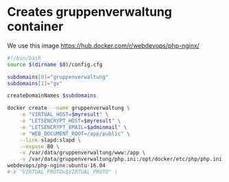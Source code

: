 # Creates gruppenverwaltung container
We use this image https://hub.docker.com/r/webdevops/php-nginx/

```` bash
#!/bin/bash
source $(dirname $0)/config.cfg

subdomains[0]="gruppenverwaltung"
subdomains[1]="gv"

createDomainNames $subdomains

docker create --name gruppenverwaltung \
    -e "VIRTUAL_HOST=$myresult" \
    -e "LETSENCRYPT_HOST=$myresult" \
    -e "LETSENCRYPT_EMAIL=$adminmail" \
    -e "WEB_DOCUMENT_ROOT=/app/public" \
    --link slapd:slapd \
    --expose 80 \
    -v /var/data/gruppenverwaltung/www:/app \
    -v /var/data/gruppenverwaltung/php.ini:/opt/docker/etc/php/php.ini \
webdevops/php-nginx:ubuntu-16.04
#-e "VIRTUAL_PROTO=$VIRTUAL_PROTO" \

````
